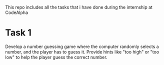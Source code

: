 This repo includes all the tasks that i have done during the internship at CodeAlpha

# Task 1
Develop a number guessing game where the computer randomly selects a number, and the player has to guess it. Provide hints like "too high" or "too low" to help the player guess the correct number.
